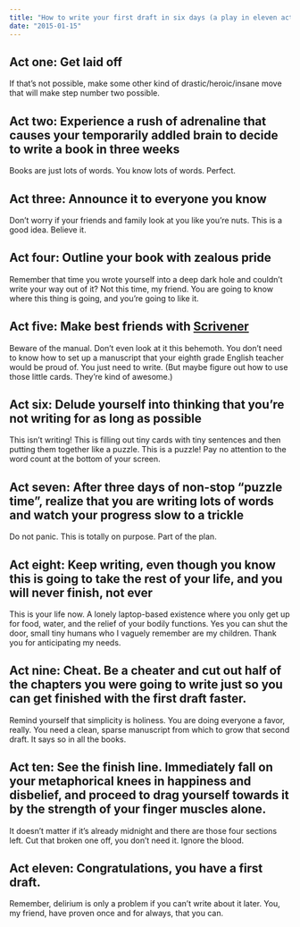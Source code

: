 ```yaml
---
title: "How to write your first draft in six days (a play in eleven acts)"
date: "2015-01-15"
---
```


## Act one: Get laid off

If that’s not possible, make some other kind of drastic/heroic/insane move that will make step number two possible.

## Act two: Experience a rush of adrenaline that causes your temporarily addled brain to decide to write a book in three weeks

Books are just lots of words. You know lots of words. Perfect.

## Act three: Announce it to everyone you know

Don’t worry if your friends and family look at you like you’re nuts. This is a good idea. Believe it.

## Act four: Outline your book with zealous pride

Remember that time you wrote yourself into a deep dark hole and couldn’t write your way out of it? Not this time, my friend. You are going to know where this thing is going, and you’re going to like it.

## Act five: Make best friends with [Scrivener](https://web.archive.org/web/20150206091103/http://www.literatureandlatte.com/scrivener.php)

Beware of the manual. Don’t even look at it this behemoth. You don’t need to know how to set up a manuscript that your eighth grade English teacher would be proud of. You just need to write. (But maybe figure out how to use those little cards. They’re kind of awesome.)

## Act six: Delude yourself into thinking that you’re not writing for as long as possible

This isn’t writing! This is filling out tiny cards with tiny sentences and then putting them together like a puzzle. This is a puzzle! Pay no attention to the word count at the bottom of your screen.

## Act seven: After three days of non-stop “puzzle time”, realize that you are writing lots of words and watch your progress slow to a trickle

Do not panic. This is totally on purpose. Part of the plan. 

## Act eight: Keep writing, even though you know this is going to take the rest of your life, and you will never finish, not ever

This is your life now. A lonely laptop-based existence where you only get up for food, water, and the relief of your bodily functions. Yes you can shut the door, small tiny humans who I vaguely remember are my children. Thank you for anticipating my needs.

## Act nine: Cheat. Be a cheater and cut out half of the chapters you were going to write just so you can get finished with the first draft faster.

Remind yourself that simplicity is holiness. You are doing everyone a favor, really. You need a clean, sparse manuscript from which to grow that second draft. It says so in all the books.

## Act ten: See the finish line. Immediately fall on your metaphorical knees in happiness and disbelief, and proceed to drag yourself towards it by the strength of your finger muscles alone.

It doesn’t matter if it’s already midnight and there are those four sections left. Cut that broken one off, you don’t need it. Ignore the blood.

## Act eleven: Congratulations, you have a first draft.

Remember, delirium is only a problem if you can’t write about it later. You, my friend, have proven once and for always, that you can.
